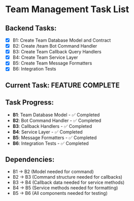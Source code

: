 # Team Management Task List

## Backend Tasks:
- [x] B1: Create Team Database Model and Contract
- [x] B2: Create /team Bot Command Handler
- [x] B3: Create Team Callback Query Handlers  
- [x] B4: Create Team Service Layer
- [x] B5: Create Team Message Formatters
- [x] B6: Integration Tests

## Current Task: **FEATURE COMPLETE**

## Task Progress:
- **B1**: Team Database Model - ✅ Completed
- **B2**: Bot Command Handler - ✅ Completed
- **B3**: Callback Handlers - ✅ Completed
- **B4**: Service Layer - ✅ Completed
- **B5**: Message Formatters - ✅ Completed
- **B6**: Integration Tests - ✅ Completed

## Dependencies:
- B1 → B2 (Model needed for command)
- B2 → B3 (Command structure needed for callbacks)
- B3 → B4 (Callback data needed for service methods)
- B4 → B5 (Service methods needed for formatting)
- B5 → B6 (All components needed for testing)